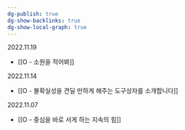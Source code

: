 ```yaml
---
dg-publish: true
dg-show-backlinks: true
dg-show-local-graph: true
---
```


2022.11.19
- [[O - 소원을 적어봐]]

2022.11.14
- [[O - 불확실성을 견딜 만하게 해주는 도구상자를 소개합니다]]

2022.11.07
- [[O - 중심을 바로 서게 하는 지속의 힘]]






















